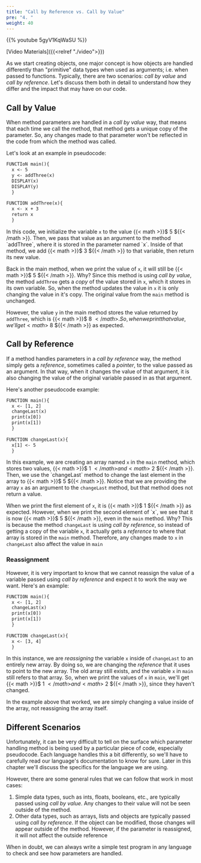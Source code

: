 ```yaml
---
title: "Call by Reference vs. Call by Value"
pre: "4. "
weight: 40
---
```


{{% youtube 5gyV1KqWaSU %}}

[Video Materials]({{<relref "./video">}})

As we start creating objects, one major concept is how objects are handled differently than "primitive" data types when used as arguments; i.e. when passed to functions. Typically, there are two scenarios: _call by value_ and _call by reference_. Let's discuss them both in detail to understand how they differ and the impact that may have on our code.

## Call by Value

When method parameters are handled in a _call by value_ way, that means that each time we call the method, that method gets a unique copy of the parameter. So, any changes made to that parameter won't be reflected in the code from which the method was called.

Let's look at an example in pseudocode:

```tex
FUNCTIoN main(){
  x <- 5
  y <- addThree(x)
  DISPLAY(x) 
  DISPLAY(y)
  }
  
FUNCTION addThree(x){
  x <- x + 3
  return x
  }
```

In this code, we initialize the variable `x` to the value {{< math >}}$ 5 ${{< /math >}}. Then, we pass that value as an argument to the method `addThree`, where it is stored in the parameter named `x`. Inside of that method, we add {{< math >}}$ 3 ${{< /math >}} to that variable, then return its new value.

Back in the main method, when we print the value of `x`, it will still be {{< math >}}$ 5 ${{< /math >}}. Why? Since this method is using _call by value_, the method `addThree` gets a _copy_ of the value stored in `x`, which it stores in its own variable. So, when the method updates the value in `x` it is only changing the value in it's copy. The original value from the `main` method is unchanged. 

However, the value `y` in the main method stores the value returned by `addThree`, which is {{< math >}}$ 8 ${{< /math >}}. So, when we print that value, we'll get {{< math >}}$ 8 ${{< /math >}} as expected.

## Call by Reference

If a method handles parameters in a _call by reference_ way, the method simply gets a _reference_, sometimes called a _pointer_, to the value passed as an argument. In that way, when it changes the value of that argument, it is also changing the value of the original variable passed in as that argument. 

Here's another pseudocode example:

```tex
FUNCTION main(){
  x <- [1, 2]
  changeLast(x)
  print(x[0])
  print(x[1])
  }
  
FUNCTION changeLast(x){
  x[1] <- 5
  }
```

In this example, we are creating an array named `x` in the `main` method, which stores two values, {{< math >}}$ 1 ${{< /math >}} and {{< math >}}$ 2 ${{< /math >}}. Then, we use the `changeLast` method to change the last element in the array to {{< math >}}$ 5 ${{< /math >}}. Notice that we are providing the array `x` as an argument to the `changeLast` method, but that method does not return a value.

When we print the first element of `x`, it is {{< math >}}$ 1 ${{< /math >}} as expected. However, when we print the second element of `x`, we see that it is now {{< math >}}$ 5 ${{< /math >}}, even in the `main` method. Why? This is because the method `changeLast` is using _call by reference_, so instead of getting a copy of the variable `x`, it actually gets a _reference_ to where that array is stored in the `main` method. Therefore, any changes made to `x` in `changeLast` also affect the value in `main`

### Reassignment

However, it is very important to know that we cannot reassign the value of a variable passed using _call by reference_ and expect it to work the way we want. Here's an example:

```tex
FUNCTION main(){
  x <- [1, 2]
  changeLast(x)
  print(x[0])
  print(x[1])
  }
  
FUNCTION changeLast(x){
  x <- [3, 4]
  }
```

In this instance, we are _reassigning_ the variable `x` inside of `changeLast` to an entirely new array. By doing so, we are changing the _reference_ that it uses to point to the new array. The old array still exists, and the variable `x` in `main` still refers to that array. So, when we print the values of `x` in `main`, we'll get {{< math >}}$ 1 ${{< /math >}} and {{< math >}}$ 2 ${{< /math >}}, since they haven't changed.

In the example above that worked, we are simply changing a value inside of the array, not reassigning the array itself. 

## Different Scenarios

Unfortunately, it can be very difficult to tell on the surface which parameter handling method is being used by a particular piece of code, especially pseudocode. Each language handles this a bit differently, so we'll have to carefully read our language's documentation to know for sure. Later in this chapter we'll discuss the specifics for the language we are using. 

However, there are some general rules that we can follow that work in most cases:

1. Simple data types, such as ints, floats, booleans, etc., are typically passed using _call by value_. Any changes to their value will not be seen outside of the method.
2. Other data types, such as arrays, lists and objects are typically passed using _call by reference_. If the object can be modified, those changes will appear outside of the method. However, if the parameter is reassigned, it will not affect the outside reference

When in doubt, we can always write a simple test program in any language to check and see how parameters are handled. 
